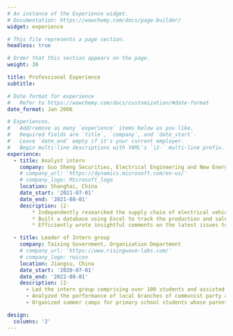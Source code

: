 ```yaml
---
# An instance of the Experience widget.
# Documentation: https://wowchemy.com/docs/page-builder/
widget: experience

# This file represents a page section.
headless: true

# Order that this section appears on the page.
weight: 30

title: Professional Experience
subtitle:

# Date format for experience
#   Refer to https://wowchemy.com/docs/customization/#date-format
date_format: Jan 2006

# Experiences.
#   Add/remove as many `experience` items below as you like.
#   Required fields are `title`, `company`, and `date_start`.
#   Leave `date_end` empty if it's your current employer.
#   Begin multi-line descriptions with YAML's `|2-` multi-line prefix.
experience:
  - title: Analyst intern
    company: Guo Sheng Securities, Electrical Engineering and New Energy Department
    # company_url: 'https://dynamics.microsoft.com/en-us/'
    # company_logo: Microsoft_logo
    location: Shanghai, China
    date_start: '2021-07-01'
    date_end: '2021-08-01'
    description: |2-
        * Independently researched the supply chain of electrical vehicle (EV), analyzed competition patterns and wrote 15,000 words in-depth reports.
        * Built a database using Excel to track the production and sales of EVs around the world.
        * Efficiently wrote insightful comments on the latest issues to update our customers, formed opinions about the industry or some typical companies to inform the public and coded meetings and interviews, etc., with a total of more than 100,000 words.

  - title: Leader of Intern group
    company: Taixing Government, Organization Department
    # company_url: 'https://www.risingwave-labs.com/'
    # company_logo: rwicon
    location: Jiangsu, China
    date_start: '2020-07-01'
    date_end: '2022-08-01'
    description: |2-
      - Led the intern group comprising over 100 students and assisted them to conduct work smoothly and efficiently.
      - Analyzed the performance of local branches of communist party and proposed a revolutionary plan to improve their work.
      - Organized summer camps for primary school students whose parents do not work in their home city.

design:
  columns: '2'
---
```

